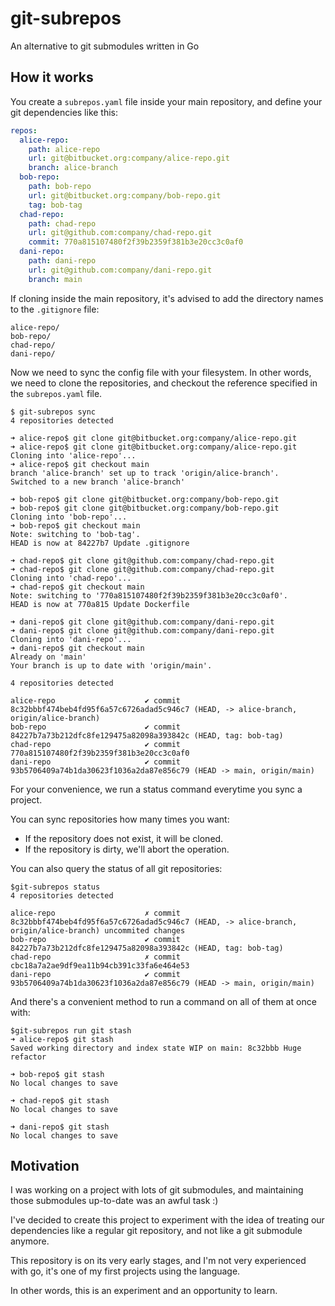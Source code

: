 # git-subrepos

An alternative to git submodules written in Go

## How it works

You create a `subrepos.yaml` file inside your main repository,
and define your git dependencies like this:

```yaml
repos:
  alice-repo:
    path: alice-repo
    url: git@bitbucket.org:company/alice-repo.git
    branch: alice-branch
  bob-repo:
    path: bob-repo
    url: git@bitbucket.org:company/bob-repo.git
    tag: bob-tag
  chad-repo:
    path: chad-repo
    url: git@github.com:company/chad-repo.git
    commit: 770a815107480f2f39b2359f381b3e20cc3c0af0
  dani-repo:
    path: dani-repo
    url: git@github.com:company/dani-repo.git
    branch: main
```

If cloning inside the main repository,
it's advised to add the directory names to the `.gitignore` file:

```gitignore
alice-repo/
bob-repo/
chad-repo/
dani-repo/
```

Now we need to sync the config file with your filesystem.
In other words,
we need to clone the repositories,
and checkout the reference
specified in the `subrepos.yaml` file.

```shell
$ git-subrepos sync
4 repositories detected

➜ alice-repo$ git clone git@bitbucket.org:company/alice-repo.git
➜ alice-repo$ git clone git@bitbucket.org:company/alice-repo.git
Cloning into 'alice-repo'...
➜ alice-repo$ git checkout main
branch 'alice-branch' set up to track 'origin/alice-branch'.
Switched to a new branch 'alice-branch'

➜ bob-repo$ git clone git@bitbucket.org:company/bob-repo.git
➜ bob-repo$ git clone git@bitbucket.org:company/bob-repo.git
Cloning into 'bob-repo'...
➜ bob-repo$ git checkout main
Note: switching to 'bob-tag'.
HEAD is now at 84227b7 Update .gitignore

➜ chad-repo$ git clone git@github.com:company/chad-repo.git
➜ chad-repo$ git clone git@github.com:company/chad-repo.git
Cloning into 'chad-repo'...
➜ chad-repo$ git checkout main
Note: switching to '770a815107480f2f39b2359f381b3e20cc3c0af0'.
HEAD is now at 770a815 Update Dockerfile

➜ dani-repo$ git clone git@github.com:company/dani-repo.git
➜ dani-repo$ git clone git@github.com:company/dani-repo.git
Cloning into 'dani-repo'...
➜ dani-repo$ git checkout main
Already on 'main'
Your branch is up to date with 'origin/main'.

4 repositories detected

alice-repo                    ✔ commit 8c32bbbf474beb4fd95f6a57c6726adad5c946c7 (HEAD, -> alice-branch, origin/alice-branch)
bob-repo                      ✔ commit 84227b7a73b212dfc8fe129475a82098a393842c (HEAD, tag: bob-tag)
chad-repo                     ✔ commit 770a815107480f2f39b2359f381b3e20cc3c0af0
dani-repo                     ✔ commit 93b5706409a74b1da30623f1036a2da87e856c79 (HEAD -> main, origin/main)
```

For your convenience, we run a status command everytime you sync a project.

You can sync repositories how many times you want:

- If the repository does not exist, it will be cloned.
- If the repository is dirty, we'll abort the operation.

You can also query the status of all git repositories:

```shell
$git-subrepos status
4 repositories detected

alice-repo                    ✗ commit 8c32bbbf474beb4fd95f6a57c6726adad5c946c7 (HEAD, -> alice-branch, origin/alice-branch) uncommited changes
bob-repo                      ✔ commit 84227b7a73b212dfc8fe129475a82098a393842c (HEAD, tag: bob-tag)
chad-repo                     ✗ commit cbc18a7a2ae9df9ea11b94cb391c33fa6e464e53
dani-repo                     ✔ commit 93b5706409a74b1da30623f1036a2da87e856c79 (HEAD -> main, origin/main)
```

And there's a convenient method to run a command on all of them at once with:

```shell
$git-subrepos run git stash
➜ alice-repo$ git stash
Saved working directory and index state WIP on main: 8c32bbb Huge refactor

➜ bob-repo$ git stash
No local changes to save

➜ chad-repo$ git stash
No local changes to save

➜ dani-repo$ git stash
No local changes to save
```

## Motivation

I was working on a project with lots of git submodules,
and maintaining those submodules up-to-date was an awful task :)

I've decided to create this project to experiment with the idea
of treating our dependencies like a regular git repository,
and not like a git submodule anymore.

This repository is on its very early stages,
and I'm not very experienced with go,
it's one of my first projects using the language.

In other words, this is an experiment and an opportunity to learn.

